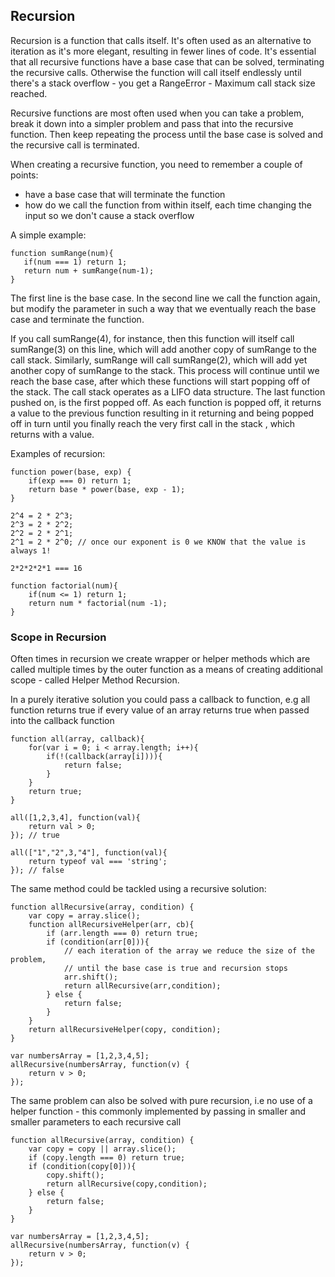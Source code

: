 ## Recursion
Recursion is a function that calls itself. It's often used as an alternative to iteration as it's more elegant, resulting in fewer lines of code.
It's essential that all recursive functions have a base case that can be solved, terminating the recursive calls. 
Otherwise the function will call itself endlessly until there's a stack overflow - you get a RangeError - Maximum call stack size reached.

Recursive functions are most often used when you can take a problem, break it down into a simpler problem and pass that into the recursive function.
Then keep repeating the process until the base case is solved and the recursive call is terminated.

When creating a recursive function, you need to remember a couple of points:
 * have a base case that will terminate the function
 * how do we call the function from within itself, each time changing the input so we don't cause a stack overflow

A simple example:

    function sumRange(num){
       if(num === 1) return 1; 
       return num + sumRange(num-1);
    }
    
The first line is the base case. In the second line we call the function again, but modify the parameter in such a way that we eventually reach the base case and terminate the function.

If you call sumRange(4), for instance, then this function will itself call sumRange(3) on this line, 
which will add another copy of sumRange to the call stack. Similarly, sumRange will call sumRange(2), 
which will add yet another copy of sumRange to the stack. This process will continue until we reach the 
base case, after which these functions will start popping off of the stack. The call stack operates as a LIFO data structure.
The last function pushed on, is the first popped off. As each function is popped off, it returns a value to the previous function resulting in it returning and being popped off in turn until you finally reach the very first call in the stack , which returns with a value.

Examples of recursion:

    function power(base, exp) {
        if(exp === 0) return 1;
        return base * power(base, exp - 1);
    }
    
    2^4 = 2 * 2^3;
    2^3 = 2 * 2^2;
    2^2 = 2 * 2^1;
    2^1 = 2 * 2^0; // once our exponent is 0 we KNOW that the value is always 1!
    
    2*2*2*2*1 === 16 
    
    function factorial(num){
        if(num <= 1) return 1;
        return num * factorial(num -1);
    }
    
    
### Scope in Recursion
Often times in recursion we create wrapper or helper methods which are called multiple times by the outer function as a means of creating additional scope - called Helper Method Recursion.

In a purely iterative solution you could pass a callback to function, e.g all function returns true if every value of an array returns true when passed into the callback function
    
    function all(array, callback){
        for(var i = 0; i < array.length; i++){
            if(!(callback(array[i]))){
                return false;
            }
        }
        return true;
    }
    
    all([1,2,3,4], function(val){
        return val > 0;
    }); // true
    
    all(["1","2",3,"4"], function(val){
        return typeof val === 'string';
    }); // false
    
    
The same method could be tackled using a recursive solution:
    
    function allRecursive(array, condition) {
        var copy = array.slice();  
        function allRecursiveHelper(arr, cb){
            if (arr.length === 0) return true;
            if (condition(arr[0])){
                // each iteration of the array we reduce the size of the problem, 
                // until the base case is true and recursion stops
                arr.shift();
                return allRecursive(arr,condition); 
            } else {
                return false;
            }
        }
        return allRecursiveHelper(copy, condition);
    }
    
    var numbersArray = [1,2,3,4,5];
    allRecursive(numbersArray, function(v) {
        return v > 0;
    });
    
    
The same problem can also be solved with pure recursion, i.e no use of a helper function - this commonly implemented by passing in smaller and smaller parameters to each recursive call
 
    function allRecursive(array, condition) {
        var copy = copy || array.slice();
        if (copy.length === 0) return true;
        if (condition(copy[0])){
            copy.shift();
            return allRecursive(copy,condition);
        } else {
            return false;
        }
    }
    
    var numbersArray = [1,2,3,4,5];
    allRecursive(numbersArray, function(v) {
        return v > 0;
    }); 
 